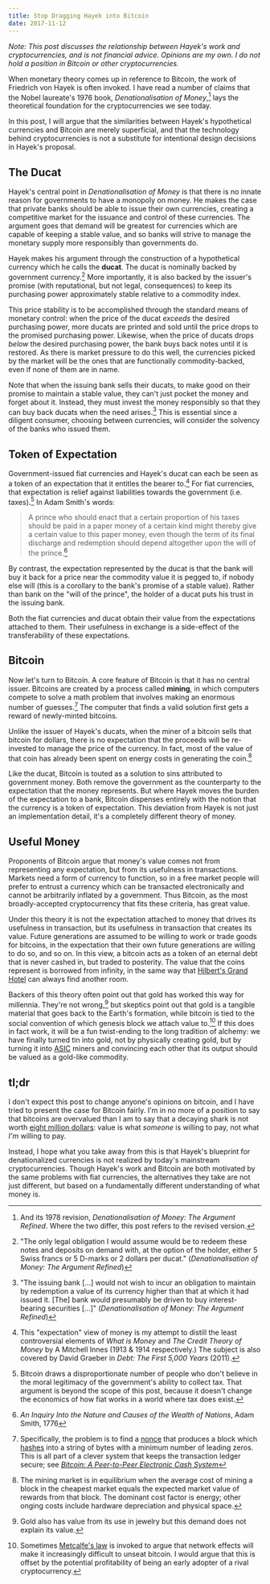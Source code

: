 ```yaml
---
title: Stop Dragging Hayek into Bitcoin
date: 2017-11-12
---
```

*Note: This post discusses the relationship between Hayek's work and cryptocurrencies, and is not financial advice. Opinions are my own. I do not hold a position in Bitcoin or other cryptocurrencies.*

When monetary theory comes up in reference to Bitcoin, the work of Friedrich von Hayek is often invoked. I have read a number of claims that the Nobel laureate's 1976 book, *Denationalisation of Money*,[^refined] lays the theoretical foundation for the cryptocurrencies we see today.

In this post, I will argue that the similarities between Hayek's hypothetical currencies and Bitcoin are merely superficial, and that the technology behind cryptocurrencies is not a substitute for intentional design decisions in Hayek's proposal.

## The Ducat

Hayek's central point in *Denationalisation of Money* is that there is no innate reason for governments to have a monopoly on money. He makes the case that private banks should be able to issue their own currencies, creating a competitive market for the issuance and control of these currencies. The argument goes that demand will be greatest for currencies which are capable of keeping a stable value, and so banks will strive to manage the monetary supply more responsibly than governments do.

Hayek makes his argument through the construction of a hypothetical currency which he calls the **ducat**. The ducat is nominally backed by government currency.[^ducat] More importantly, it is also backed by the issuer's promise (with reputational, but not legal, consequences) to keep its purchasing power approximately stable relative to a commodity index.

This price stability is to be accomplished through the standard means of monetary control: when the price of the ducat *exceeds* the desired purchasing power, more ducats are printed and sold until the price drops to the promised purchasing power. Likewise, when the price of ducats drops *below* the desired purchasing power, the bank buys back notes until it is restored. As there is market pressure to do this well, the currencies picked by the market will be the ones that are functionally commodity-backed, even if none of them are in name.

Note that when the issuing bank sells their ducats, to make good on their promise to maintain a stable value, they can't just pocket the money and forget about it. Instead, they must invest the money responsibly so that they can buy back ducats when the need arises.[^invest] This is essential since a diligent consumer, choosing between currencies, will consider the solvency of the banks who issued them.

## Token of Expectation

Government-issued fiat currencies and Hayek's ducat can each be seen as a token of an expectation that it entitles the bearer to.[^credit] For fiat currencies, that expectation is relief against liabilities towards the government (i.e. taxes).[^taxes] In Adam Smith's words:

> A prince who should enact that a certain proportion of his taxes should be paid in a paper money of a certain kind might thereby give a certain value to this paper money, even though the term of its final discharge and redemption should depend altogether upon the will of the prince.[^smith]

By contrast, the expectation represented by the ducat is that the bank will buy it back for a price near the commodity value it is pegged to, if nobody else will (this is a corollary to the bank's promise of a stable value). Rather than bank on the "will of the prince", the holder of a ducat puts his trust in the issuing bank.

Both the fiat currencies and ducat obtain their value from the expectations attached to them. Their usefulness in exchange is a side-effect of the transferability of these expectations.

## Bitcoin

Now let's turn to Bitcoin. A core feature of Bitcoin is that it has no central issuer. Bitcoins are created by a process called **mining**, in which computers compete to solve a math problem that involves making an enormous number of guesses.[^nonce] The computer that finds a valid solution first gets a reward of newly-minted bitcoins.

Unlike the issuer of Hayek's ducats, when the miner of a bitcoin sells that bitcoin for dollars, there is no expectation that the proceeds will be re-invested to manage the price of the currency. In fact, most of the value of that coin has already been spent on energy costs in generating the coin.[^energy]

Like the ducat, Bitcoin is touted as a solution to sins attributed to government money. Both remove the government as the counterparty to the expectation that the money represents. But where Hayek moves the burden of the expectation to a bank, Bitcoin dispenses entirely with the notion that the currency is a token of expectation. This deviation from Hayek is not just an implementation detail, it's a completely different theory of money. 

## Useful Money

Proponents of Bitcoin argue that money's value comes not from representing any expectation, but from its usefulness in transactions. Markets need a form of currency to function, so in a free market people will prefer to entrust a currency which can be transacted electronically and cannot be arbitrarily inflated by a government. Thus Bitcoin, as the most broadly-accepted cryptocurrency that fits these criteria, has great value.

Under this theory it is not the expectation attached to money that drives its usefulness in transaction, but its usefulness in transaction that creates its value. Future generations are assumed to be willing to work or trade goods for bitcoins, in the expectation that their own future generations are willing to do so, and so on. In this view, a bitcoin acts as a token of an eternal debt that is never cashed in, but traded to posterity. The value that the coins represent is borrowed from infinity, in the same way that [Hilbert's Grand Hotel](https://en.wikipedia.org/wiki/Hilbert%27s_paradox_of_the_Grand_Hotel) can always find another room.

Backers of this theory often point out that gold has worked this way for millennia. They're not wrong,[^gold] but skeptics point out that gold is a tangible material that goes back to the Earth's formation, while bitcoin is tied to the social convention of which genesis block we attach value to.[^network] If this does in fact work, it will be a fun twist-ending to the long tradition of alchemy: we have finally turned tin into gold, not by physically creating gold, but by turning it into [ASIC](https://en.wikipedia.org/wiki/Application-specific_integrated_circuit) miners and convincing each other that its output should be valued as a gold-like commodity.

## tl;dr

I don't expect this post to change anyone's opinions on bitcoin, and I have tried to present the case for Bitcoin fairly. I'm in no more of a position to say that bitcoins are overvalued than I am to say that a decaying shark is not worth [eight million dollars](https://en.wikipedia.org/wiki/The_Physical_Impossibility_of_Death_in_the_Mind_of_Someone_Living): value is what *someone* is willing to pay, not what *I'm* willing to pay.

Instead, I hope what you take away from this is that Hayek's blueprint for denationalized currencies is not realized by today's mainstream cryptocurrencies. Though Hayek's work and Bitcoin are both motivated by the same problems with fiat currencies, the alternatives they take are not just different, but based on a fundamentally different understanding of what money is.

[^refined]: And its 1978 revision, *Denationalisation of Money: The Argument Refined*. Where the two differ, this post refers to the revised version.

[^ducat]: "The only legal obligation I would assume would be to redeem these notes and deposits on demand with, at the option of the holder, either 5 Swiss francs or 5 D-marks or 2 dollars per ducat." (*Denationalisation of Money: The Argument Refined*)

[^invest]: "The issuing bank [...] would not wish to incur an obligation to maintain by redemption a value of its currency higher than that at which it had issued it. [The] bank would presumably be driven to buy interest-bearing securities [...]" (*Denationalisation of Money: The Argument Refined*)

[^credit]: This "expectation" view of money is my attempt to distill the least controversial elements of *What is Money* and *The Credit Theory of Money* by A Mitchell Innes (1913 & 1914 respectively.) The subject is also covered by David Graeber in *Debt: The First 5,000 Years* (2011).

[^taxes]: Bitcoin draws a disproportionate number of people who don't believe in the moral legitimacy of the government's ability to collect tax. That argument is beyond the scope of this post, because it doesn't change the economics of how fiat works in a world where tax does exist.

[^smith]: *An Inquiry Into the Nature and Causes of the Wealth of Nations*, Adam Smith, 1776

[^nonce]: Specifically, the problem is to find a [nonce](https://en.wikipedia.org/wiki/Cryptographic_nonce) that produces a block which [hashes](https://en.wikipedia.org/wiki/Cryptographic_hash_function) into a string of bytes with a minimum number of leading zeros. This is all part of a clever system that keeps the transaction ledger secure; see *[Bitcoin: A Peer-to-Peer Electronic Cash System](https://bitcoin.org/bitcoin.pdf)*

[^energy]: The mining market is in equilibrium when the average cost of mining a block in the cheapest market equals the expected market value of rewards from that block. The dominant cost factor is energy; other onging costs include hardware depreciation and physical space.

[^gold]: Gold also has value from its use in jewelry but this demand does not explain its value.

[^network]: Sometimes [Metcalfe's law](https://en.wikipedia.org/wiki/Metcalfe%27s_law) is invoked to argue that network effects will make it increasingly difficult to unseat bitcoin. I would argue that this is offset by the potential profitability of being an early adopter of a rival cryptocurrency.